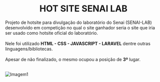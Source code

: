 <h1 style="text-align: center;"><strong>HOT SITE SENAI LAB</strong></h1>
<p>Projeto de hotsite para divulga&ccedil;&atilde;o do laborat&oacute;rio do Senai (SENAI-LAB) desenvolvido em competi&ccedil;&atilde;o no qual o site ganhador seria o site que iria ser usado como hotsite oficial do laborat&oacute;rio.&nbsp;<br /><br />Nele foi utilizado <strong>HTML - CSS - JAVASCRIPT - LARAVEL</strong> dentre outras linguagens/bibliotecas.<br /><br />Apesar de n&atilde;o finalizado, o mesmo ocupou a posi&ccedil;&atilde;o de <strong>3&ordm;</strong> lugar.<br /><br /></p>

![Imagem1](https://user-images.githubusercontent.com/26906568/68885065-32f5a380-06f3-11ea-841c-1f4376db1a25.png)
